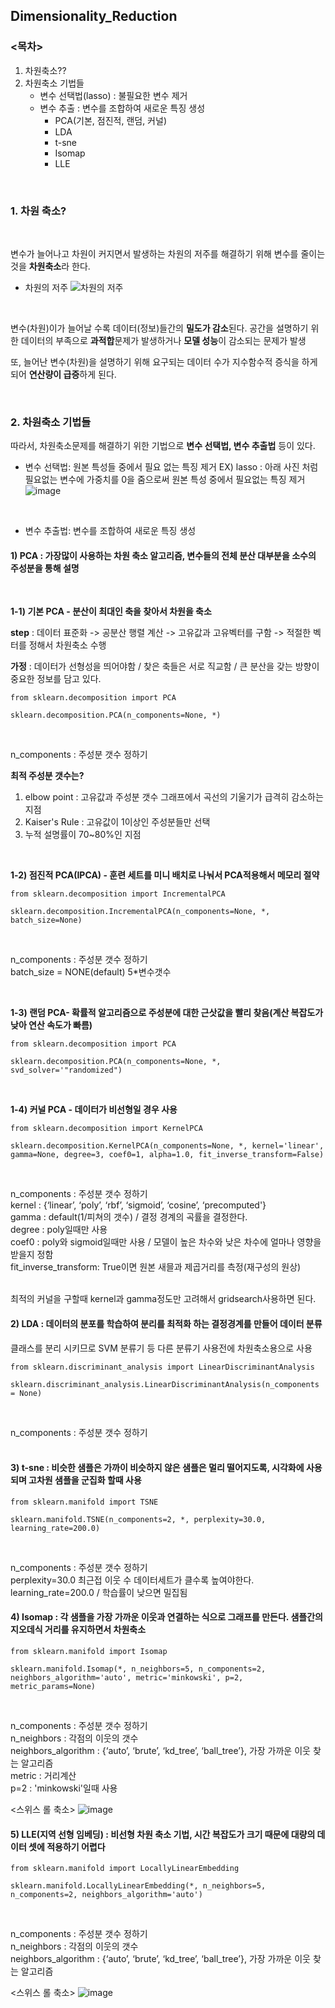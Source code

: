 ## Dimensionality_Reduction

### <목차>

1. 차원축소??
2. 차원축소 기법들
    - 변수 선택법(lasso) : 불필요한 변수 제거
    - 변수 추출 : 변수를 조합하여 새로운 특징 생성
        - PCA(기본, 점진적, 랜덤, 커널)
        - LDA
        - t-sne
        - Isomap
        - LLE
        
<br>

### 1. 차원 축소?
<br>

변수가 늘어나고 차원이 커지면서 발생하는 차원의 저주를 해결하기 위해 변수를 줄이는것을 **차원축소**라 한다.

* 차원의 저주
![차원의 저주](https://user-images.githubusercontent.com/63804074/130346364-94b768dc-7b25-4c54-947f-649ad4541d9e.png)
<br>

변수(차원)이가 늘어날 수록 데이터(정보)들간의 **밀도가 감소**된다. 공간을 설명하기 위한 데이터의 부족으로 **과적합**문제가 발생하거나 **모델 성능**이 감소되는 문제가 발생

또, 늘어난 변수(차원)을 설명하기 위해 요구되는 데이터 수가 지수함수적 증식을 하게되어 **연산량이 급증**하게 된다.

<br>

### 2. 차원축소 기법들
따라서, 차원축소문제를 해결하기 위한 기법으로 **변수 선택법, 변수 추출법** 등이 있다.
<br>

- 변수 선택법: 원본 특성들 중에서 필요 없는 특징 제거
EX) lasso : 아래 사진 처럼 필요없는 변수에 가중치를 0을 줌으로써 원본 특성 중에서 필요없는 특징 제거
![image](https://user-images.githubusercontent.com/63804074/130346580-ee6dfc3d-abb1-4311-8d38-03e70d959d7d.png)
<br>

- 변수 추출법: 변수를 조합하여 새로운 특징 생성

#### 1) PCA : 가장많이 사용하는 차원 축소 알고리즘, 변수들의 전체 분산 대부분을 소수의 주성분을 통해 설명
 <br>
 
 **1-1) 기본 PCA - 분산이 최대인 축을 찾아서 차원을 축소**
 <br>
 
 **step** : 데이터 표준화 -> 공분산 행렬 계산 -> 고유값과 고유벡터를 구함 -> 적절한 벡터를 정해서 차원축소 수행
 
 **가정** : 데이터가 선형성을 띄어야함 / 찾은 축들은 서로 직교함 / 큰 분산을 갖는 방향이 중요한 정보를 담고 있다.
 
 ~~~{python}
 from sklearn.decomposition import PCA
 
 sklearn.decomposition.PCA(n_components=None, *)
 ~~~
 <br>
 
 n_components : 주성분 갯수 정하기
 <br>
 
 **최적 주성분 갯수는?**
 <br>
 
 1. elbow point : 고유값과 주성분 갯수 그래프에서 곡선의 기울기가 급격히 감소하는 지점
 2. Kaiser's Rule : 고유값이 1이상인 주성분들만 선택
 3. 누적 설명률이 70~80%인 지점
 <br>
 
 **1-2) 점진적 PCA(IPCA) - 훈련 세트를 미니 배치로 나눠서 PCA적용해서 메모리 절약**
  
  
 ~~~{python}
 from sklearn.decomposition import IncrementalPCA
 
 sklearn.decomposition.IncrementalPCA(n_components=None, *, batch_size=None)
 ~~~
<br>

n_components : 주성분 갯수 정하기 <br>
batch_size = NONE(default) 5*변수갯수

<br>

  **1-3) 랜덤 PCA- 확률적 알고리즘으로 주성분에 대한 근삿값을 빨리 찾음(계산 복잡도가 낮아 연산 속도가 빠름)**
<br>

 ~~~{python}
 from sklearn.decomposition import PCA
 
 sklearn.decomposition.PCA(n_components=None, *, svd_solver='"randomized")
 ~~~
<br>

  **1-4) 커널 PCA - 데이터가 비선형일 경우 사용**

 ~~~{python}
from sklearn.decomposition import KernelPCA
 
 sklearn.decomposition.KernelPCA(n_components=None, *, kernel='linear', gamma=None, degree=3, coef0=1, alpha=1.0, fit_inverse_transform=False)
 ~~~
 <br>

n_components : 주성분 갯수 정하기 <br>
kernel : {‘linear’, ‘poly’, ‘rbf’, ‘sigmoid’, ‘cosine’, ‘precomputed'} <br>
gamma : default(1/피쳐의 갯수) / 결정 경계의 곡률을 결정한다. <br>
degree : poly일때만 사용 <br>
coef0 : poly와 sigmoid일때만 사용 / 모델이 높은 차수와 낮은 차수에 얼마나 영향을 받을지 정함 <br>
fit_inverse_transform: True이면 원본 새믈과 제곱거리를 측정(재구성의 원상) <br>
<br>

최적의 커널을 구할때 kernel과 gamma정도만 고려해서 gridsearch사용하면 된다.
<br>

#### 2) LDA : 데이터의 분포를 학습하여 분리를 최적화 하는 결정경계를 만들어 데이터 분류
클래스를 분리 시키므로 SVM 분류기 등 다른 분류기 사용전에 차원축소용으로 사용
<br>

 ~~~{python}
from sklearn.discriminant_analysis import LinearDiscriminantAnalysis

sklearn.discriminant_analysis.LinearDiscriminantAnalysis(n_components = None)
 ~~~
 <br>

n_components : 주성분 갯수 정하기 <br>
<br>

#### 3) t-sne : 비슷한 샘플은 가까이 비슷하지 않은 샘플은 멀리 떨어지도록, 시각화에 사용되며 고차원 샘플을 군집화 할때 사용

 ~~~{python}
from sklearn.manifold import TSNE

sklearn.manifold.TSNE(n_components=2, *, perplexity=30.0, learning_rate=200.0)
~~~
<br>
 
n_components : 주성분 갯수 정하기 <br>
perplexity=30.0 최근접 이웃 수 데이터세트가 클수록 높여야한다. <br>
learning_rate=200.0 /  학습률이 낮으면 밀집됨 <br>

#### 4) Isomap : 각 샘플을 가장 가까운 이웃과 연결하는 식으로 그래프를 만든다. 샘플간의 지오데식 거리를 유지하면서 차원축소

 ~~~{python}
from sklearn.manifold import Isomap

sklearn.manifold.Isomap(*, n_neighbors=5, n_components=2, neighbors_algorithm='auto', metric='minkowski', p=2, metric_params=None)
~~~
<br>

n_components : 주성분 갯수 정하기 <br>
n_neighbors : 각점의 이웃의 갯수 <br>
neighbors_algorithm : {‘auto’, ‘brute’, ‘kd_tree’, ‘ball_tree’}, 가장 가까운 이웃 찾는 알고리즘 <br>
metric : 거리계산 <br>
p=2 : 'minkowski'일때 사용 <br>

<스위스 롤 축소>
![image](https://user-images.githubusercontent.com/63804074/130348947-8ce35fe3-0b1f-4e22-a694-3766e34cdc27.png)

#### 5) LLE(지역 선형 임베딩) : 비선형 차원 축소 기법, 시간 복잡도가 크기 때문에 대량의 데이터 셋에 적용하기 어렵다

 ~~~{python}
from sklearn.manifold import LocallyLinearEmbedding

sklearn.manifold.LocallyLinearEmbedding(*, n_neighbors=5, n_components=2, neighbors_algorithm='auto')
~~~
<br>

n_components : 주성분 갯수 정하기 <br>
n_neighbors : 각점의 이웃의 갯수 <br>
neighbors_algorithm : {‘auto’, ‘brute’, ‘kd_tree’, ‘ball_tree’}, 가장 가까운 이웃 찾는 알고리즘 <br>


<스위스 롤 축소>
![image](https://user-images.githubusercontent.com/63804074/130349160-6a77d409-8bea-4676-bc7c-fcff8e2d7d45.png)


